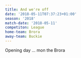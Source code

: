 ```yaml
---
title: And we're off
date: '2018-05-11T07:37:23+01:00'
season: '2018'
match-date: '2018-05-11'
competiton: League
home-team: Brora
away-team: Buckie
---
```

Opening day ... mon the Brora
